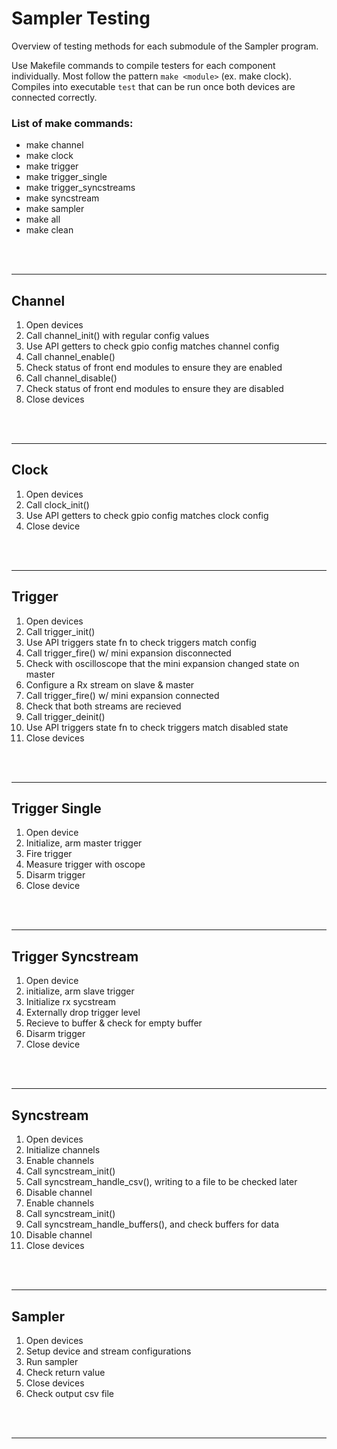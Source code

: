 # Sampler Testing

Overview of testing methods for each submodule of the Sampler program.

Use Makefile commands to compile testers for each component individually. Most follow the pattern ```make <module>``` (ex. make clock). Compiles into executable ```test``` that can be run once both devices are connected correctly.

### List of make commands:

- make channel
- make clock
- make trigger
- make trigger_single
- make trigger_syncstreams
- make syncstream
- make sampler
- make all
- make clean


</br>
</br>

---

## Channel

1. Open devices
2. Call channel\_init() with regular config values
3. Use API getters to check gpio config matches channel config
4. Call channel\_enable()
5. Check status of front end modules to ensure they are enabled
6. Call channel\_disable()
7. Check status of front end modules to ensure they are disabled
8. Close devices

</br>
</br>

---

## Clock

1. Open devices
2. Call clock\_init()
3. Use API getters to check gpio config matches clock config
4. Close device

</br>
</br>

---

## Trigger

1. Open devices
2. Call trigger\_init()
3. Use API triggers state fn to check triggers match config
4. Call trigger\_fire() w/ mini expansion disconnected
5. Check with oscilloscope that the mini expansion changed state on master
6. Configure a Rx stream on slave & master
7. Call trigger\_fire() w/ mini expansion connected
8. Check that both streams are recieved
9. Call trigger\_deinit()
10. Use API triggers state fn to check triggers match disabled state
11. Close devices

</br>
</br>

---

## Trigger Single

1. Open device
2. Initialize, arm master trigger
3. Fire trigger
4. Measure trigger with oscope
5. Disarm trigger
6. Close device

</br>
</br>

---

## Trigger Syncstream

1. Open device
2. initialize, arm slave trigger
3. Initialize rx sycstream
4. Externally drop trigger level
5. Recieve to buffer & check for empty buffer
6. Disarm trigger
7. Close device

</br>
</br>

---

## Syncstream

1. Open devices
2. Initialize channels
3. Enable channels
4. Call syncstream\_init()
5. Call syncstream\_handle\_csv(), writing to a file to be checked later
6. Disable channel
7. Enable channels
7. Call syncstream\_init()
8. Call syncstream\_handle\_buffers(), and check buffers for data
9. Disable channel
10. Close devices

</br>
</br>

---

## Sampler

1. Open devices
2. Setup device and stream configurations
3. Run sampler
4. Check return value
5. Close devices
6. Check output csv file

</br>
</br>

---
